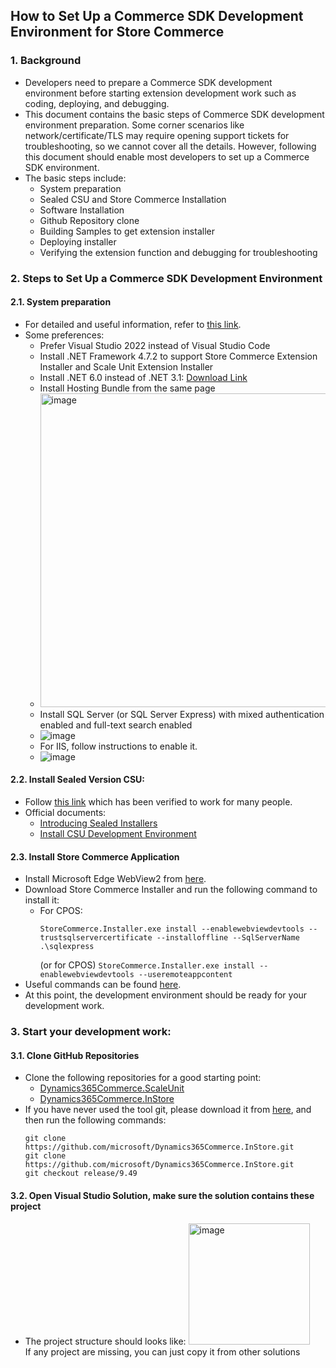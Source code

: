 ## How to Set Up a Commerce SDK Development Environment for Store Commerce

### 1. Background

- Developers need to prepare a Commerce SDK development environment before starting extension development work such as coding, deploying, and debugging.
- This document contains the basic steps of Commerce SDK development environment preparation. Some corner scenarios like network/certificate/TLS may require opening support tickets for troubleshooting, so we cannot cover all the details. However, following this document should enable most developers to set up a Commerce SDK environment.
- The basic steps include:
    + System preparation
    + Sealed CSU and Store Commerce Installation
    + Software Installation
    + Github Repository clone
    + Building Samples to get extension installer
    + Deploying installer
    + Verifying the extension function and debugging for troubleshooting

### 2. Steps to Set Up a Commerce SDK Development Environment

#### 2.1. System preparation

- For detailed and useful information, refer to [this link](https://github.com/microsoft/Dynamics365Commerce.ScaleUnit/tree/release/9.45/src/ScaleUnitSample#shared-across-self-hosted-and-iis-hosted-modes).
- Some preferences:
    + Prefer Visual Studio 2022 instead of Visual Studio Code
    + Install .NET Framework 4.7.2 to support Store Commerce Extension Installer and Scale Unit Extension Installer
    + Install .NET 6.0 instead of .NET 3.1: [Download Link](https://dotnet.microsoft.com/en-us/download/dotnet/6.0)
    + Install Hosting Bundle from the same page
    +  <img width="502" alt="image" src="https://github.com/zhangguanghuib/NewCommerceSDK/assets/14832260/7540e0d1-280c-4875-ba9a-ad0777f57128">
    + Install SQL Server (or SQL Server Express) with mixed authentication enabled and full-text search enabled
    + ![image](https://github.com/zhangguanghuib/NewCommerceSDK/assets/14832260/f1094e7b-5238-4305-b2ae-72b75112bef3)
    + For IIS, follow instructions to enable it.
    +  ![image](https://github.com/zhangguanghuib/NewCommerceSDK/assets/14832260/37f38d6e-6ad1-459b-89d0-fc45f79d11cd)

#### 2.2. Install Sealed Version CSU:

- Follow [this link](https://github.com/zhangguanghuib/NewCommerceSDK/blob/main/Readme_Docs/IIS-Hosted-CSU-SingleApp.md) which has been verified to work for many people.
- Official documents:
    + [Introducing Sealed Installers](https://community.dynamics.com/blogs/?redirectedFrom=https://community.dynamics.com/ax/b/axforretail/posts/introducing-sealed-installers)
    + [Install CSU Development Environment](https://learn.microsoft.com/en-us/dynamics365/commerce/dev-itpro/install-csu-dev-env)

#### 2.3. Install Store Commerce Application

- Install Microsoft Edge WebView2 from [here](https://developer.microsoft.com/en-us/microsoft-edge/webview2/?form=MA13LH).
- Download Store Commerce Installer and run the following command to install it:
    + For CPOS:
        ```
        StoreCommerce.Installer.exe install --enablewebviewdevtools --trustsqlservercertificate --installoffline --SqlServerName .\sqlexpress
        ```
        (or for CPOS) `StoreCommerce.Installer.exe install --enablewebviewdevtools --useremoteappcontent`
- Useful commands can be found [here](https://learn.microsoft.com/en-us/dynamics365/commerce/dev-itpro/enhanced-mass-deployment).
- At this point, the development environment should be ready for your development work.

### 3. Start your development work:

#### 3.1. Clone GitHub Repositories

- Clone the following repositories for a good starting point:
    + [Dynamics365Commerce.ScaleUnit](https://github.com/microsoft/Dynamics365Commerce.ScaleUnit)
    + [Dynamics365Commerce.InStore](https://github.com/microsoft/Dynamics365Commerce.InStore)
- If you have never used the tool git, please download it from [here](https://git-scm.com/downloads), and then run the following commands:
    ```
    git clone https://github.com/microsoft/Dynamics365Commerce.InStore.git
    git clone https://github.com/microsoft/Dynamics365Commerce.InStore.git
    git checkout release/9.49
    ```
#### 3.2. Open Visual Studio Solution, make sure the solution contains these project

- The project structure should looks like:
  <img width="194" alt="image" src="https://github.com/zhangguanghuib/NewCommerceSDK/assets/14832260/436705e4-cb09-4c3a-80f5-834f3779f097"><br/>
  If any project are missing, you can just copy it from other solutions

